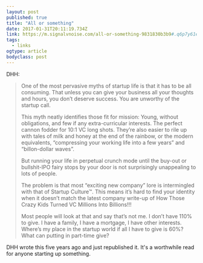 ```yaml
---
layout: post 
published: true 
title: "All or something" 
date: 2017-01-31T20:11:19.734Z 
link: https://m.signalvnoise.com/all-or-something-9831830b3b9#.q6p7y61e7 
tags:
  - links
ogtype: article 
bodyclass: post 
---
```


DHH:

> One of the most pervasive myths of startup life is that it has to be all consuming. That unless you can give your business all your thoughts and hours, you don’t deserve success. You are unworthy of the startup call.
> 
> This myth neatly identifies those fit for mission: Young, without obligations, and few if any extra-curricular interests. The perfect cannon fodder for 10:1 VC long shots.
They’re also easier to rile up with tales of milk and honey at the end of the rainbow, or the modern equivalents, “compressing your working life into a few years” and “billon-dollar waves”.
> 
> But running your life in perpetual crunch mode until the buy-out or bullshit-IPO fairy stops by your door is not surprisingly unappealing to lots of people.
> 
> The problem is that most “exciting new company” lore is intermingled with that of Startup Culture™. This means it’s hard to find your identity when it doesn’t match the latest company write-up of How Those Crazy Kids Turned VC Millions Into Billions!!!
> 
> Most people will look at that and say that’s not me. I don’t have 110% to give. I have a family, I have a mortgage, I have other interests. Where’s my place in the startup world if all I have to give is 60%? What can putting in part-time give?

DHH wrote this five years ago and just republished it. It's a worthwhile read for anyone starting up something.
